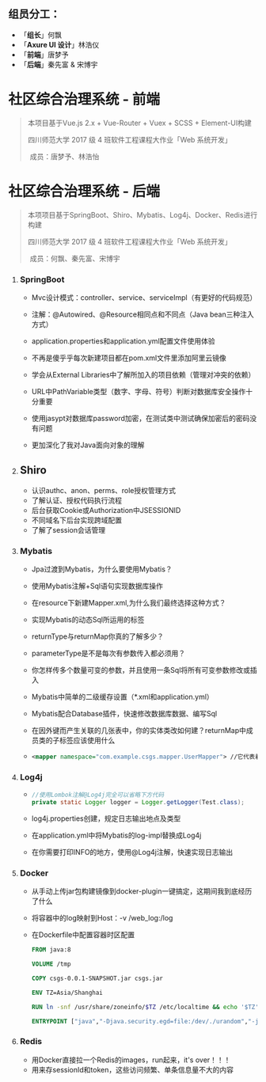 ## 组员分工：

- 「**组长**」何飘
- 「**Axure UI 设计**」林浩仪
- 「**前端**」唐梦予
- 「**后端**」秦先富 & 宋博宇

# 社区综合治理系统 - 前端

> 本项目基于Vue.js 2.x + Vue-Router + Vuex + SCSS + Element-UI构建
> 
> 四川师范大学 2017 级 4 班软件工程课程大作业「Web 系统开发」
> 
> ​											成员：唐梦予、林浩怡

# 社区综合治理系统 - 后端

> 本项项目基于SpringBoot、Shiro、Mybatis、Log4j、Docker、Redis进行构建
>
> 四川师范大学 2017 级 4 班软件工程课程大作业「Web 系统开发」
>
> ​											成员：何飘、秦先富、宋博宇

1. ### SpringBoot

   * Mvc设计模式：controller、service、serviceImpl（有更好的代码规范）

   * 注解：@Autowired、@Resource相同点和不同点（Java bean三种注入方式）

   * application.properties和application.yml配置文件使用体验

   * 不再是傻乎乎每次新建项目都在pom.xml文件里添加阿里云镜像

   * 学会从External Libraries中了解所加入的项目依赖（管理对冲突的依赖）

   * URL中PathVariable类型（数字、字母、符号）判断对数据库安全操作十分重要

   * 使用jasypt对数据库password加密，在测试类中测试确保加密后的密码没有问题

   * 更加深化了我对Java面向对象的理解

     

2. ## Shiro

   * 认识authc、anon、perms、role授权管理方式
   * 了解认证、授权代码执行流程
   * 后台获取Cookie或Authorization中JSESSIONID
   * 不同域名下后台实现跨域配置
   * 了解了session会话管理

   

3. ### Mybatis

   * Jpa过渡到Mybatis，为什么要使用Mybatis？

   * 使用Mybatis注解+Sql语句实现数据库操作

   * 在resource下新建Mapper.xml,为什么我们最终选择这种方式？

   * 实现Mybatis的动态Sql所运用的标签

   * returnType与returnMap你真的了解多少？

   * parameterType是不是每次有参数传入都必须用？

   * 你怎样传多个数量可变的参数，并且使用一条Sql将所有可变参数修改或插入

   * Mybatis中简单的二级缓存设置（*.xml和application.yml）

   * Mybatis配合Database插件，快速修改数据库数据、编写Sql

   * 在因外键而产生关联的几张表中，你的实体类改如何建？returnMap中成员类的子标签应该使用什么

     

   * ```xml
     <mapper namespace="com.example.csgs.mapper.UserMapper"> //它代表着什么
     ```

   

4. ### Log4j

   * ```java
     //使用Lombok注解@Log4j完全可以省略下方代码
     private static Logger logger = Logger.getLogger(Test.class);
     ```

   * log4j.properties创建，规定日志输出地点及类型

   * 在application.yml中将Mybatis的log-impl替换成Log4j

   * 在你需要打印INFO的地方，使用@Log4j注解，快速实现日志输出

     

5. ### Docker

   * 从手动上传jar包构建镜像到docker-plugin一键搞定，这期间我到底经历了什么

   * 将容器中的log映射到Host：-v /web_log:/log

   * 在Dockerfile中配置容器时区配置

     ```dockerfile
     FROM java:8
     
     VOLUME /tmp
     
     COPY csgs-0.0.1-SNAPSHOT.jar csgs.jar
     
     ENV TZ=Asia/Shanghai
     
     RUN ln -snf /usr/share/zoneinfo/$TZ /etc/localtime && echo '$TZ' > /etc/timezone
     
     ENTRYPOINT ["java","-Djava.security.egd=file:/dev/./urandom","-jar","/csgs.jar"]
     ```

6. ### Redis

   * 用Docker直接拉一个Redis的images，run起来，it's over！！！
   * 用来存sessionId和token，这些访问频繁、单条信息量不大的内容


